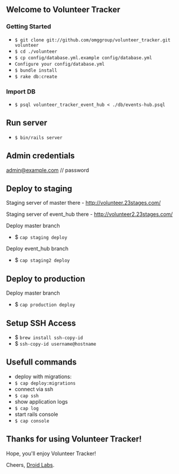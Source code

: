 ## Welcome to Volunteer Tracker

### Getting Started

* `$ git clone git://github.com/omggroup/volunteer_tracker.git volunteer`
* `$ cd ./volunteer`
* `$ cp config/database.yml.example config/database.yml`
* `Configure your config/database.yml`
* `$ bundle install`
* `$ rake db:create`

### Import DB

* `$ psql volunteer_tracker_event_hub < ./db/events-hub.psql`

## Run server

* `$ bin/rails server`

## Admin credentials

admin@example.com // password

## Deploy to staging

Staging server of master there - http://volunteer.23stages.com/

Staging server of event_hub there - http://volunteer2.23stages.com/

Deploy master branch
* $ `cap staging deploy`

Deploy event_hub branch
* $ `cap staging2 deploy`

## Deploy to production
Deploy master branch
* $ `cap production deploy`

## Setup SSH Access
* $ `brew install ssh-copy-id`
* $ `ssh-copy-id username@hostname`

## Usefull commands
* deploy with migrations:
* `$ cap deploy:migrations`
* connect via ssh
* `$ cap ssh`
* show application logs
* `$ cap log`
* start rails console
* `$ cap console`

## Thanks for using Volunteer Tracker!

Hope, you'll enjoy Volunteer Tracker!

Cheers, [Droid Labs](http://droidlabs.pro).
